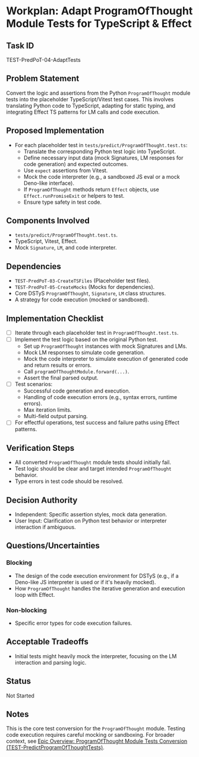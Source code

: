 # Workplan: Adapt ProgramOfThought Module Tests for TypeScript & Effect

## Task ID
TEST-PredPoT-04-AdaptTests

## Problem Statement
Convert the logic and assertions from the Python `ProgramOfThought` module tests into the placeholder TypeScript/Vitest test cases. This involves translating Python code to TypeScript, adapting for static typing, and integrating Effect TS patterns for LM calls and code execution.

## Proposed Implementation
- For each placeholder test in `tests/predict/ProgramOfThought.test.ts`:
    - Translate the corresponding Python test logic into TypeScript.
    - Define necessary input data (mock Signatures, LM responses for code generation) and expected outcomes.
    - Use `expect` assertions from Vitest.
    - Mock the code interpreter (e.g., a sandboxed JS eval or a mock Deno-like interface).
    - If `ProgramOfThought` methods return `Effect` objects, use `Effect.runPromiseExit` or helpers to test.
    - Ensure type safety in test code.

## Components Involved
- `tests/predict/ProgramOfThought.test.ts`.
- TypeScript, Vitest, Effect.
- Mock `Signature`, `LM`, and code interpreter.

## Dependencies
- `TEST-PredPoT-03-CreateTSFiles` (Placeholder test files).
- `TEST-PredPoT-05-CreateMocks` (Mocks for dependencies).
- Core DSTyS `ProgramOfThought`, `Signature`, `LM` class structures.
- A strategy for code execution (mocked or sandboxed).

## Implementation Checklist
- [ ] Iterate through each placeholder test in `ProgramOfThought.test.ts`.
- [ ] Implement the test logic based on the original Python test.
    - Set up `ProgramOfThought` instances with mock Signatures and LMs.
    - Mock LM responses to simulate code generation.
    - Mock the code interpreter to simulate execution of generated code and return results or errors.
    - Call `programOfThoughtModule.forward(...)`.
    - Assert the final parsed output.
- [ ] Test scenarios:
    - Successful code generation and execution.
    - Handling of code execution errors (e.g., syntax errors, runtime errors).
    - Max iteration limits.
    - Multi-field output parsing.
- [ ] For effectful operations, test success and failure paths using Effect patterns.

## Verification Steps
- All converted `ProgramOfThought` module tests should initially fail.
- Test logic should be clear and target intended `ProgramOfThought` behavior.
- Type errors in test code should be resolved.

## Decision Authority
- Independent: Specific assertion styles, mock data generation.
- User Input: Clarification on Python test behavior or interpreter interaction if ambiguous.

## Questions/Uncertainties
### Blocking
- The design of the code execution environment for DSTyS (e.g., if a Deno-like JS interpreter is used or if it's heavily mocked).
- How `ProgramOfThought` handles the iterative generation and execution loop with Effect.

### Non-blocking
- Specific error types for code execution failures.

## Acceptable Tradeoffs
- Initial tests might heavily mock the interpreter, focusing on the LM interaction and parsing logic.

## Status
Not Started

## Notes
This is the core test conversion for the `ProgramOfThought` module. Testing code execution requires careful mocking or sandboxing.
For broader context, see [Epic Overview: ProgramOfThought Module Tests Conversion (TEST-PredictProgramOfThoughtTests)](../../docs/planning/workplans/TEST-PredictProgramOfThoughtTests.md).